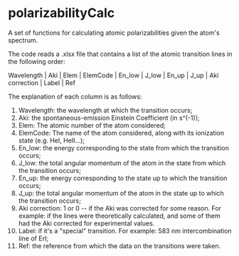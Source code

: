 # polarizabilityCalc

A set of functions for calculating atomic polarizabilities given the atom's spectrum.

The code reads a .xlsx file that contains a list of the atomic transition lines in the following order:

Wavelength | Aki | Elem | ElemCode | En_low | J_low | En_up | J_up | Aki correction | Label | Ref

The explanation of each column is as follows:

1. Wavelength: the wavelength at which the transition occurs;
2. Aki: the spontaneous-emission Einstein Coefficient (in s^(-1));
3. Elem: The atomic number of the atom considered;
4. ElemCode: The name of the atom considered, along with its ionization state (e.g. HeI, HeII...);
5. En_low: the energy corresponding to the state from which the transition occurs;
6. J_low: the total angular momentum of the atom in the state from which the transition occurs;
7. En_up: the energy corresponding to the state up to which the transition occurs;
8. J_up: the total angular momentum of the atom in the state up to which the transition occurs;
9. Aki correction: 1 or 0 -- if the Aki was corrected for some reason. 
   For example: if the lines were theoretically calculated, and some of them had the Aki corrected for experimental values.
10. Label: if it's a "special" transition. For example: 583 nm intercombination line of ErI;
11. Ref: the reference from which the data on the transitions were taken.
